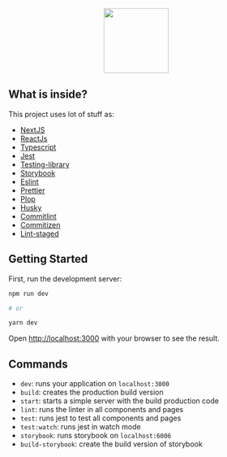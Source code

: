 <p align="center">
  <a href="https://nextjs.org">
    <img src="https://assets.vercel.com/image/upload/v1607554385/repositories/next-js/next-logo.png" height="128">
  </a>
</p>

## What is inside?

This project uses lot of stuff as:

- [NextJS](https://nextjs.org/)
- [ReactJs](https://reactjs.org)
- [Typescript](https://www.typescriptlang.org)
- [Jest](https://jestjs.io)
- [Testing-library](https://testing-library.com/docs/react-testing-library/intro)
- [Storybook](https://storybook.js.org)
- [Eslint](https://eslint.org/)
- [Prettier](https://prettier.io/)
- [Plop](https://plopjs.com)
- [Husky](https://github.com/typicode/husky)
- [Commitlint](https://github.com/conventional-changelog/commitlint)
- [Commitizen](https://github.com/commitizen/cz-cli)
- [Lint-staged](https://github.com/okonet/lint-staged)

## Getting Started

First, run the development server:

```bash
npm run dev

# or

yarn dev
```

Open [http://localhost:3000](http://localhost:3000) with your browser to see the result.

## Commands

- `dev`: runs your application on `localhost:3000`
- `build`: creates the production build version
- `start`: starts a simple server with the build production code
- `lint`: runs the linter in all components and pages
- `test`: runs jest to test all components and pages
- `test:watch`: runs jest in watch mode
- `storybook`: runs storybook on `localhost:6006`
- `build-storybook`: create the build version of storybook
